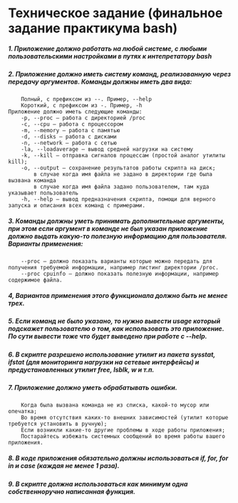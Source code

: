 # Техническое задание (финальное задание практикума bash)

##### 1. Приложение должно работать на любой системе, с любыми пользовательскими настройками в путях к интепретатору bash
##### 2. Приложение должно иметь систему команд, реализованную через передачу аргументов. Команды должны иметь два вида:
        Полный, с префиксом из --. Пример, --help
        Короткий, с префиксом из -. Пример, -h
    Приложение должно иметь следующие команды:
        -p, --proc — работа с директорией /proc
        -c, --cpu — работа с процессором
        -m, --memory — работа с памятью
        -d, --disks — работа с дисками
        -n, --network — работа с сетью
        -la, --loadaverage — вывод средней нагрузки на систему
        -k, --kill — отправка сигналов процессам (простой аналог утилиты kill);
        -o, --output — сохранение результатов работы скрипта на диск;
            в случае когда имя файла не задано в директории где была вызвана команда
            в случае когда имя файла задано пользователем, там куда указывает пользователь
        -h, --help — вывод предназначения скрипта, помощи для верного запуска и описания всех команд с примерами.
##### 3. Команды должны уметь принимать дополнительные аргументы, при этом если аргумент в команде не был указан приложение должно выдать какую-то полезную информацию для пользователя. Варианты применения:
        --proc — должно показать варианты которые можно передать для получения требуемой информации, например листинг директории /proc.
        --proc cpuinfo — должно показать полезную информации, например содержимое файла.

##### 4, Вариантов применения этого функционала должно быть не менее трех.
##### 5. Если команд не было указано, то нужно вывести usage который подскажет пользователю о том, как использовать это приложение. По сути вывести тоже что будет выведено при работе с --help.
##### 6. В скрипте разрешено использование утилит из пакета sysstat, ifstat (для мониторинга нагрузки на сетевые интерфейсы) и предустановленных утилит free, lsblk, w и т.п.
##### 7. Приложение должно уметь обрабатывать ошибки.
        Когда была вызвана команда не из списка, какой-то мусор или опечатка;
        Во время отсутствия каких-то внешних зависимостей (утилит которые требуется установить в ручную);
        Если возникли какие-то другие проблемы в ходе работы приложения;
        Постарайтесь избежать системных сообщений во время работы вашего приложения.
##### 8. В коде приложения обязательно должны использоваться if, for, for in и case (каждая не менее 1 раза).
##### 9. В скрипте должна использоваться как минимум одна собственноручно написанная функция.